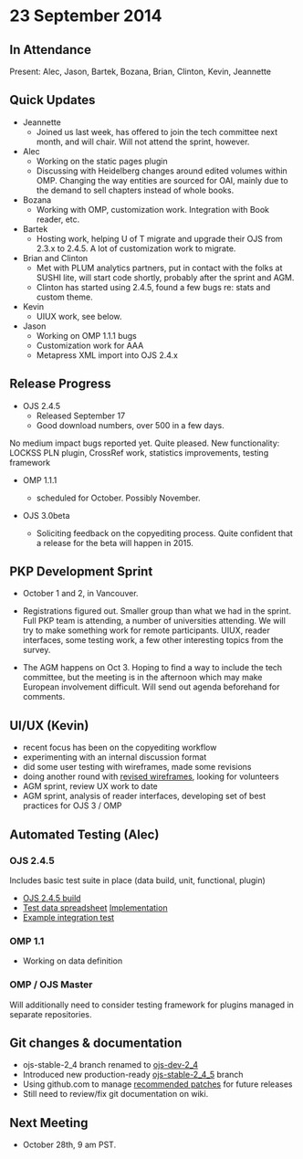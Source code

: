 # 23 September 2014

In Attendance
-------------

Present: Alec, Jason, Bartek, Bozana, Brian, Clinton, Kevin, Jeannette

Quick Updates
-------------

-   Jeannette
    -   Joined us last week, has offered to join the tech committee next month, and will chair. Will not attend the sprint, however.
-   Alec
    -   Working on the static pages plugin
    -   Discussing with Heidelberg changes around edited volumes within OMP. Changing the way entities are sourced for OAI, mainly due to the demand to sell chapters instead of whole books.
-   Bozana
    -   Working with OMP, customization work. Integration with Book reader, etc.
-   Bartek
    -   Hosting work, helping U of T migrate and upgrade their OJS from 2.3.x to 2.4.5. A lot of customization work to migrate.
-   Brian and Clinton
    -   Met with PLUM analytics partners, put in contact with the folks at SUSHI lite, will start code shortly, probably after the sprint and AGM.
    -   Clinton has started using 2.4.5, found a few bugs re: stats and custom theme.
-   Kevin
    -   UIUX work, see below.
-   Jason
    -   Working on OMP 1.1.1 bugs
    -   Customization work for AAA
    -   Metapress XML import into OJS 2.4.x

Release Progress
----------------

-   OJS 2.4.5
    -   Released September 17
    -   Good download numbers, over 500 in a few days.

No medium impact bugs reported yet. Quite pleased. New functionality: LOCKSS PLN plugin, CrossRef work, statistics improvements, testing framework

-   OMP 1.1.1
    -   scheduled for October. Possibly November.

-   OJS 3.0beta
    -   Soliciting feedback on the copyediting process. Quite confident that a release for the beta will happen in 2015.

PKP Development Sprint
----------------------

-   October 1 and 2, in Vancouver.
-   Registrations figured out. Smaller group than what we had in the sprint. Full PKP team is attending, a number of universities attending. We will try to make something work for remote participants. UIUX, reader interfaces, some testing work, a few other interesting topics from the survey.

-   The AGM happens on Oct 3. Hoping to find a way to include the tech committee, but the meeting is in the afternoon which may make European involvement difficult. Will send out agenda beforehand for comments.

UI/UX (Kevin)
-------------

-   recent focus has been on the copyediting workflow
-   experimenting with an internal discussion format
-   did some user testing with wireframes, made some revisions
-   doing another round with [revised wireframes](https://docs.google.com/presentation/d/1nUKG3cfj6txskLDh24g3aC4hNxQcfDoX6RNLpK9c8n4/edit#slide=id.g399d7b3c4_099), looking for volunteers
-   AGM sprint, review UX work to date
-   AGM sprint, analysis of reader interfaces, developing set of best practices for OJS 3 / OMP

Automated Testing (Alec)
------------------------

### OJS 2.4.5

Includes basic test suite in place (data build, unit, functional, plugin)

-   [OJS 2.4.5 build](https://travis-ci.org/pkp/ojs/builds/35601887)
-   [Test data spreadsheet](https://docs.google.com/spreadsheets/d/1pW0KgmtcRlmrhjzxNPd9LgqniZQ6M651e5OwXWKUEA8/edit#gid=0) [Implementation](https://github.com/pkp/ojs/tree/ojs-stable-2_4_5/tests/data)
-   [Example integration test](https://github.com/pkp/ojs/blob/ojs-stable-2_4_5/tests/functional/search/WorkflowSearchTest.php)

### OMP 1.1

-   Working on data definition

### OMP / OJS Master

Will additionally need to consider testing framework for plugins managed in separate repositories.

Git changes & documentation
---------------------------

-   ojs-stable-2_4 branch renamed to [ojs-dev-2_4](https://github.com/pkp/ojs/tree/ojs-dev-2_4)
-   Introduced new production-ready [ojs-stable-2_4_5](https://github.com/pkp/ojs/tree/ojs-stable-2_4_5) branch
-   Using github.com to manage [recommended patches](http://pkp.sfu.ca/wiki/index.php?title=OJS_Recommended_Patches) for future releases
-   Still need to review/fix git documentation on wiki.

Next Meeting
------------

-   October 28th, 9 am PST.

